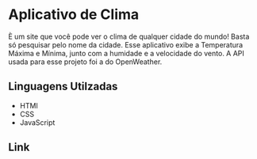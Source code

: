 # Aplicativo de Clima
È um site que você pode ver o clima de qualquer cidade do mundo! Basta só pesquisar pelo nome da cidade. Esse aplicativo exibe a Temperatura Máxima e Mínima, junto com a humidade e a velocidade do vento. A API usada para esse projeto foi a do OpenWeather.

## Linguagens Utilzadas

<ul>
    <li>HTMl</li>
    <li>CSS</li>
    <li>JavaScript</li>
</ul>

## Link